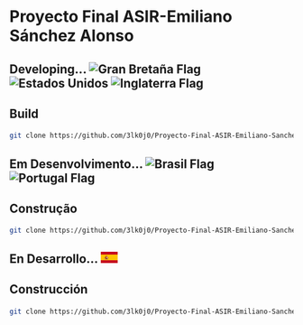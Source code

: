 # Proyecto Final ASIR-Emiliano Sánchez Alonso

## Developing... ![Gran Bretaña Flag](https://flagcdn.com/w20/gb.png) ![Estados Unidos](https://flagcdn.com/w20/us.png) ![Inglaterra Flag](https://flagcdn.com/w20/gb-eng.png) 
## Build
```bash
git clone https://github.com/3lk0j0/Proyecto-Final-ASIR-Emiliano-Sanchez-Alonso.git
```

## Em Desenvolvimento... ![Brasil Flag](https://flagcdn.com/w20/br.png) ![Portugal Flag](https://flagcdn.com/w20/pt.png) 
## Construção
```bash
git clone https://github.com/3lk0j0/Proyecto-Final-ASIR-Emiliano-Sanchez-Alonso.git
```

## En Desarrollo... ![Bandera de México](https://raw.githubusercontent.com/3lk0j0/flags/main/es.png)
## Construcción
```bash
git clone https://github.com/3lk0j0/Proyecto-Final-ASIR-Emiliano-Sanchez-Alonso.git
```
